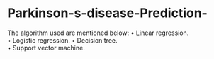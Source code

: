 # Parkinson-s-disease-Prediction-
The algorithm used are mentioned below:
• Linear regression.  
• Logistic regression. 
• Decision tree.  
• Support vector machine.
